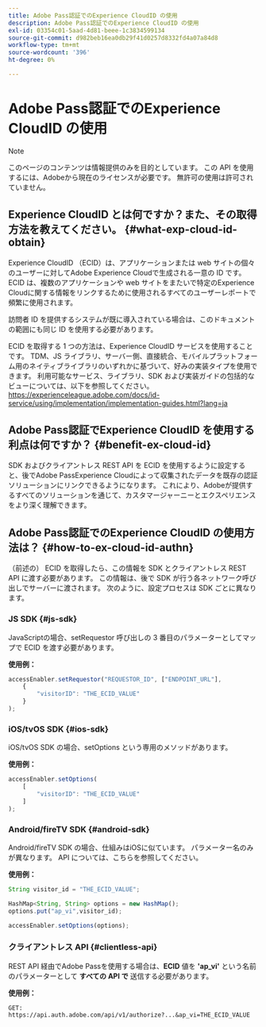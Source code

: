 ```yaml
---
title: Adobe Pass認証でのExperience CloudID の使用
description: Adobe Pass認証でのExperience CloudID の使用
exl-id: 03354c01-5aad-4d81-beee-1c3834599134
source-git-commit: d982beb16ea0db29f41d0257d8332fd4a07a84d8
workflow-type: tm+mt
source-wordcount: '396'
ht-degree: 0%

---
```


# Adobe Pass認証でのExperience CloudID の使用

>[!NOTE]
>
>このページのコンテンツは情報提供のみを目的としています。 この API を使用するには、Adobeから現在のライセンスが必要です。 無許可の使用は許可されていません。

## Experience CloudID とは何ですか？また、その取得方法を教えてください。 {#what-exp-cloud-id-obtain}

Experience CloudID （ECID）は、アプリケーションまたは web サイトの個々のユーザーに対してAdobe Experience Cloudで生成される一意の ID です。 ECID は、複数のアプリケーションや web サイトをまたいで特定のExperience Cloudに関する情報をリンクするために使用されるすべてのユーザーレポートで頻繁に使用されます。

訪問者 ID を提供するシステムが既に導入されている場合は、このドキュメントの範囲にも同じ ID を使用する必要があります。

ECID を取得する 1 つの方法は、Experience CloudID サービスを使用することです。 TDM、JS ライブラリ、サーバー側、直接統合、モバイルプラットフォーム用のネイティブライブラリのいずれかに基づいて、好みの実装タイプを使用できます。 利用可能なサービス、ライブラリ、SDK および実装ガイドの包括的なビューについては、以下を参照してください。<https://experienceleague.adobe.com/docs/id-service/using/implementation/implementation-guides.html?lang=ja>

## Adobe Pass認証でExperience CloudID を使用する利点は何ですか？ {#benefit-ex-cloud-id}

SDK およびクライアントレス REST API を ECID を使用するように設定すると、後でAdobe PassExperience Cloudによって収集されたデータを既存の認証ソリューションにリンクできるようになります。 これにより、Adobeが提供するすべてのソリューションを通じて、カスタマージャーニーとエクスペリエンスをより深く理解できます。

## Adobe Pass認証でのExperience CloudID の使用方法は？ {#how-to-ex-cloud-id-authn}

（前述の） ECID を取得したら、この情報を SDK とクライアントレス REST API に渡す必要があります。 この情報は、後で SDK が行う各ネットワーク呼び出しでサーバーに渡されます。 次のように、設定プロセスは SDK ごとに異なります。

### JS SDK {#js-sdk}

JavaScriptの場合、setRequestor 呼び出しの 3 番目のパラメーターとしてマップで ECID を渡す必要があります。

**使用例：**

```JavaScript
accessEnabler.setRequestor("REQUESTOR_ID", ["ENDPOINT_URL"],
    {
        "visitorID": "THE_ECID_VALUE"
    }
);
```

### iOS/tvOS SDK {#ios-sdk}

iOS/tvOS SDK の場合、setOptions という専用のメソッドがあります。

**使用例：**

```JavaScript
accessEnabler.setOptions(
    [
        "visitorID": "THE_ECID_VALUE"
    ]
);
```

### Android/fireTV SDK {#android-sdk}

Android/fireTV SDK の場合、仕組みはiOSに似ています。 パラメーター名のみが異なります。 API については、こちらを参照してください。

**使用例：**

```JavaScript
String visitor_id = "THE_ECID_VALUE";

HashMap<String, String> options = new HashMap();
options.put("ap_vi",visitor_id);

accessEnabler.setOptions(options);
```

### クライアントレス API {#clientless-api}

REST API 経由でAdobe Passを使用する場合は、**ECID** 値を **&#39;ap_vi&#39;** という名前のパラメーターとして **すべての API で** 送信する必要があります。

**使用例：**

`GET: https://api.auth.adobe.com/api/v1/authorize?...&ap_vi=THE_ECID_VALUE`
